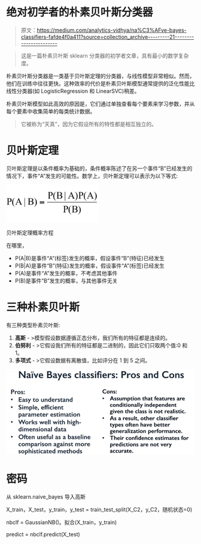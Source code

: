 # 绝对初学者的朴素贝叶斯分类器

> 原文：<https://medium.com/analytics-vidhya/na%C3%AFve-bayes-classifiers-fafde4f0a411?source=collection_archive---------21----------------------->

> 这是一篇朴素贝叶斯 sklearn 分类器的初学者文章，具有最小的数学复杂度。

朴素贝叶斯分类器是一类基于贝叶斯定理的分类器，与线性模型非常相似。然而，他们在训练中往往更快。这种效率的代价是朴素贝叶斯模型通常提供的泛化性能比线性分类器(如 LogisticRegression 和 LinearSVC)稍差。

朴素贝叶斯模型如此高效的原因是，它们通过单独查看每个要素来学习参数，并从每个要素中收集简单的每类统计数据。

> 它被称为“天真”，因为它假设所有的特性都是相互独立的。

# 贝叶斯定理

贝叶斯定理是以条件概率为基础的，条件概率陈述了在另一个事件“B”已经发生的情况下，事件“A”发生的可能性。数学上，贝叶斯定理可以表示为以下等式:

![](img/d0b2abbb8e610523206857e20b6db145.png)

贝叶斯定理概率方程

在哪里，

*   P(A|B)是事件“A”(标签)发生的概率，假设事件“B”(特征)已经发生
*   P(B|A)是事件“B”(特征)发生的概率，假设事件“A”(标签)已经发生
*   P(A)是事件“A”发生的概率，不考虑其他事件
*   P(B)是事件“B”发生的概率，与其他事件无关

# 三种朴素贝叶斯

有三种类型朴素贝叶斯:

1.  **高斯** - >模型假设数据遵循正态分布，我们所有的特征都是连续的。
2.  **伯努利** - >它假设我们所有的特征都是二进制的，因此它们只取两个值:0 和 1。
3.  **多项式** - >它假设数据有离散值，比如评分在 1 到 5 之间。

![](img/968759a8d98d6833698fc1455d1bd84a.png)

# 密码

从 sklearn.naive_bayes 导入高斯

X_train，X_test，y_train，y_test = train_test_split(X_C2，y_C2，随机状态=0)

nbclf = GaussianNB()。拟合(X_train，y_train)

predict = nbclf.predict(X_test)